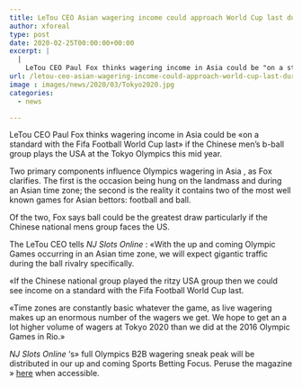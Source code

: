 ```yaml
---
title: LeTou CEO Asian wagering income could approach World Cup last during China-USA ball match
author: xforeal 
type: post
date: 2020-02-25T00:00:00+00:00
excerpt: |
  |
    LeTou CEO Paul Fox thinks wagering income in Asia could be "on a standard with the Fifa Football World Cup last" if the Chinese men's b-ball group plays the USA at the Tokyo Olympics this summer
url: /letou-ceo-asian-wagering-income-could-approach-world-cup-last-during-china-usa-ball-match/
image : images/news/2020/03/Tokyo2020.jpg
categories:
  - news

---
```

LeTou CEO Paul Fox thinks wagering income in Asia could be &#171;on a standard with the Fifa Football World Cup last&#187; if the Chinese men&#8217;s b-ball group plays the USA at the Tokyo Olympics this mid year. 

Two primary components influence Olympics wagering in Asia , as Fox clarifies. The first is the occasion being hung on the landmass and during an Asian time zone; the second is the reality it contains two of the most well known games for Asian bettors: football and ball. 

Of the two, Fox says ball could be the greatest draw particularly if the Chinese national mens group faces the US. 

The LeTou CEO tells _NJ Slots Online_ : &#171;With the up and coming Olympic Games occurring in an Asian time zone, we will expect gigantic traffic during the ball rivalry specifically. 

&#171;If the Chinese national group played the ritzy USA group then we could see income on a standard with the Fifa Football World Cup last. 

&#171;Time zones are constantly basic whatever the game, as live wagering makes up an enormous number of the wagers we get. We hope to get an a lot higher volume of wagers at Tokyo 2020 than we did at the 2016 Olympic Games in Rio.&#187; 

_NJ Slots Online_ &#8216;s&#187; full Olympics B2B wagering sneak peak will be distributed in our up and coming Sports Betting Focus. Peruse the magazine &#187; [here][1] when accessible.

 [1]: #